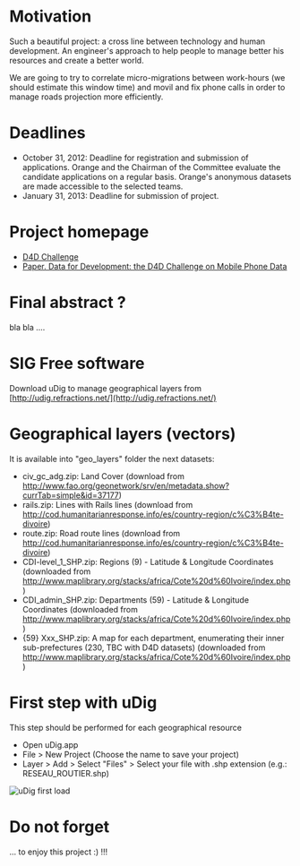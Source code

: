 # Motivation 
Such a beautiful project: a cross line between technology and human development. An engineer's approach to help people to manage better his resources and create a better world.

We are going to try to correlate micro-migrations between work-hours (we should estimate this window time) and movil and fix phone calls in order to manage roads projection more efficiently.

# Deadlines
* October 31, 2012: Deadline for registration and submission  of applications. Orange and the Chairman of the Committee evaluate the candidate  applications on a regular basis. Orange's anonymous datasets are made accessible  to the selected teams.
* January 31, 2013: Deadline for submission of  project.

# Project homepage
* [D4D Challenge](http://www.d4d.orange.com/home) 
* [Paper. Data for Development: the D4D Challenge on Mobile Phone Data](http://arxiv.org/abs/1210.0137) 

# Final abstract ?
bla bla ....

# SIG Free software
Download uDig to manage geographical layers from [http://udig.refractions.net/](http://udig.refractions.net/)


# Geographical layers (vectors)
It is available into "geo_layers" folder the next datasets:

* civ_gc_adg.zip: Land Cover (download from http://www.fao.org/geonetwork/srv/en/metadata.show?currTab=simple&id=37177)
* rails.zip: Lines with Rails lines (download from http://cod.humanitarianresponse.info/es/country-region/c%C3%B4te-divoire)
* route.zip: Road route lines (download from http://cod.humanitarianresponse.info/es/country-region/c%C3%B4te-divoire)
* CDI-level_1_SHP.zip: Regions (9) - Latitude & Longitude Coordinates (downloaded from http://www.maplibrary.org/stacks/africa/Cote%20d%60Ivoire/index.php)
* CDI_admin_SHP.zip: Departments (59) - Latitude & Longitude Coordinates (downloaded from http://www.maplibrary.org/stacks/africa/Cote%20d%60Ivoire/index.php)
* {59} Xxx_SHP.zip: A map for each department, enumerating their inner sub-prefectures (230, TBC with D4D datasets) (downloaded from http://www.maplibrary.org/stacks/africa/Cote%20d%60Ivoire/index.php)
	
# First step with uDig

This step should be performed for each geographical resource

* Open uDig.app
* File > New Project (Choose the name to save your project)
* Layer > Add > Select "Files" > Select your file with .shp extension (e.g.: RESEAU_ROUTIER.shp)
	
![uDig first load](https://raw.github.com/rmaestre/d4d-challenge/master/doc/img/udig_first_load.png?login=rmaestre&token=3a881e97db2dbfd3f32585885c67501b)

# Do not forget
... to enjoy this project  :) !!!